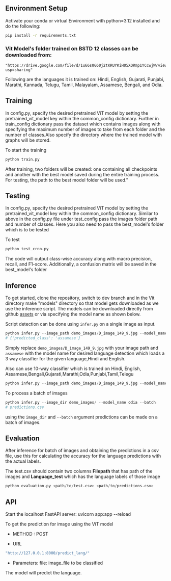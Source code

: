 ## Environment Setup
Activate your conda or virtual Environment with python=3.12 installed and do the following:
```bash
pip install -r requirements.txt
```



### Vit Model's folder trained on BSTD 12 classes can be downloaded from:
    "https://drive.google.com/file/d/1u66s0G60j2tKRUYKiH05XQRmp1YCcwjW/view?usp=sharing"

Following are the languages it is trained on: Hindi, English, Gujarati, Punjabi, Marathi, Kannada, Telugu, Tamil, Malayalam, Assamese, Bengali, and Odia.


## Training
In config.py, specify the desired pretrained ViT model by setting the pretrained_vit_model key within the common_config dictionary.
Further in train_config dictionary pass the dataset which contains images along with specifying the maximum number of images to take from each folder and the number of classes.Also specify the directory where the trained model with graphs will be stored.

To start the training 

```bash
python train.py
```
After training, two folders will be created: one containing all checkpoints and another with the best model saved during the entire training process. For testing, the path to the best model folder will be used."

## Testing 
In config.py, specify the desired pretrained ViT model by setting the pretrained_vit_model key within the common_config dictionary.
Similar to above in the config.py file under test_config pass the images folder path and number of classes. Here you also need to pass the best_model's folder which is to be tested

To test
```bash
python test_crnn.py
```

The code will output class-wise accuracy along with macro precision, recall, and F1-score. Additionally, a confusion matrix will be saved in the best_model's folder

## Inference
To get started, clone the repository, switch to dev branch and in the Vit directory  make "models" directory so that model gets downloaded as we use the inference script. The models can be downloaded directly from github [assets](https://github.com/Bhashini-IITJ/ScriptIdentification/releases/tag/Vit_Models) or via specifying the model name as shown below.

Script detection can be done using ```infer.py``` on a single image as input.

```python
python infer.py --image_path demo_images/D_image_149_9.jpg --model_name assamese
# {'predicted_class': 'assamese'}
```
Simply replace ```demo_images/D_image_149_9.jpg``` with your image path and ```assamese``` with the model name for desired language detection which loads a 3 way classifier for the given language,Hindi and English.

Also can use 10-way classifier which is trained on Hindi, English, Assamese,Bengali,Gujarati,Marathi,Odia,Punjabi,Tamil,Telegu

```python
python infer.py --image_path demo_images/D_image_149_9.jpg --model_name 10C
``` 

To process a batch of images
```python
python infer.py --image_dir demo_images/ --model_name odia --batch
# predictions.csv
```
using the ```image_dir``` and ```--batch``` argument predictions can be made on a batch of images.


## Evaluation
After inference for batch of images and obtaining the predictions in a csv file, use this for calculating the accuracy for the language predictions with the actual labels. 

The test.csv should contain two columns **Filepath** that has path of the images and **Language_test** which has the language labels of those image

```python
python evaluation.py <path/to/test.csv> <path/to/predictions.csv>
``` 



## API
Start the localhost FastAPI server:
uvicorn app:app --reload


To get the prediction for image using the ViT model

- METHOD : POST

- URL
```bash
"http://127.0.0.1:8000/predict_lang/"

```
- Parameters: file: image_file to be classified

The model will predict the language.